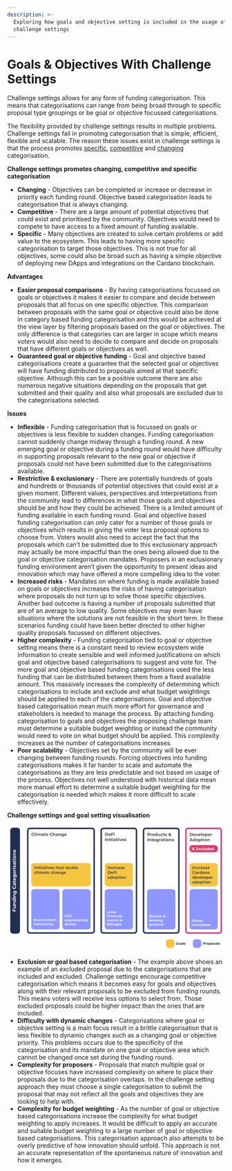 ```yaml
---
description: >-
  Exploring how goals and objective setting is included in the usage of
  challenge settings
---
```


# Goals & Objectives With Challenge Settings

Challenge settings allows for any form of funding categorisation. This means that categorisations can range from being broad through to specific proposal type groupings or be goal or objective focussed categorisations.

The flexibility provided by challenge settings results in multiple problems. Challenge settings fail in promoting categorisation that is simple, efficient, flexible and scalable. The reason these issues exist in challenge settings is that the process promotes [specific](../categorisation-analysis/broad-vs-specific-categorisation.md), [competitive](../categorisation-analysis/inclusive-vs-competitive-categorisation.md) and [changing](../categorisation-analysis/recurring-vs-changing-categorisation.md) categorisation.



**Challenge settings promotes changing, competitive and specific categorisation**

* **Changing** - Objectives can be completed or increase or decrease in priority each funding round. Objective based categorisation leads to categorisation that is always changing.
* **Competitive** - There are a large amount of potential objectives that could exist and prioritised by the community. Objectives would need to compete to have access to a fixed amount of funding available.
* **Specific** - Many objectives are created to solve certain problems or add value to the ecosystem. This leads to having more specific categorisation to target those objectives. This is not true for all objectives, some could also be broad such as having a simple objective of deploying new DApps and integrations on the Cardano blockchain.



**Advantages**

* **Easier proposal comparisons** - By having categorisations focussed on goals or objectives it makes it easier to compare and decide between proposals that all focus on one specific objective. This comparison between proposals with the same goal or objective could also be done in category based funding categorisation and this would be achieved at the view layer by filtering proposals based on the goal or objectives. The only difference is that categories can are larger in scope which means voters would also need to decide to compare and decide on proposals that have different goals or objectives as well.
* **Guaranteed goal or objective funding** - Goal and objective based categorisations create a guarantee that the selected goal or objectives will have funding distributed to proposals aimed at that specific objective. Although this can be a positive outcome there are also numerous negative situations depending on the proposals that get submitted and their quality and also what proposals are excluded due to the categorisations selected.



**Issues**

* **Inflexible** - Funding categorisation that is focussed on goals or objectives is less flexible to sudden changes. Funding categorisation cannot suddenly change midway through a funding round. A new emerging goal or objective during a funding round would have difficulty in supporting proposals relevant to the new goal or objective if proposals could not have been submitted due to the categorisations available.
* **Restrictive & exclusionary** - There are potentially hundreds of goals and hundreds or thousands of potential objectives that could exist at a given moment. Different values, perspectives and interpretations from the community lead to differences in what those goals and objectives should be and how they could be achieved. There is a limited amount of funding available in each funding round. Goal and objective based funding categorisation can only cater for a number of those goals or objectives which results in giving the voter less proposal options to choose from. Voters would also need to accept the fact that the proposals which can’t be submitted due to this exclusionary approach may actually be more impactful than the ones being allowed due to the goal or objective categorisation mandates. Proposers in an exclusionary funding environment aren’t given the opportunity to present ideas and innovation which may have offered a more compelling idea to the voter.
* **Increased risks** - Mandates on where funding is made available based on goals or objectives increases the risks of having categorisation where proposals do not turn up to solve those specific objectives. Another bad outcome is having a number of proposals submitted that are of an average to low quality. Some objectives may even have situations where the solutions are not feasible in the short term. In these scenarios funding could have been better directed to other higher quality proposals focussed on different objectives.
* **Higher complexity** - Funding categorisation tied to goal or objective setting means there is a constant need to review ecosystem wide information to create sensible and well informed justifications on which goal and objective based categorisations to suggest and vote for. The more goal and objective based funding categorisations used the less funding that can be distributed between them from a fixed available amount. This massively increases the complexity of determining which categorisations to include and exclude and what budget weightings should be applied to each of the categorisations. Goal and objective based categorisation mean much more effort for governance and stakeholders is needed to manage the process. By attaching funding categorisation to goals and objectives the proposing challenge team must determine a suitable budget weighting or instead the community would need to vote on what budget should be applied. This complexity increases as the number of categorisations increases.
* **Poor scalability** - Objectives set by the community will be ever changing between funding rounds. Forcing objectives into funding categorisations makes it far harder to scale and automate the categorisations as they are less predictable and not based on usage of the process. Objectives not well understood with historical data mean more manual effort to determine a suitable budget weighting for the categorisation is needed which makes it more difficult to scale effectively.



**Challenge settings and goal setting visualisation**

![](../.gitbook/assets/challenges-and-goals.png)

* **Exclusion or goal based categorisation** - The example above shows an example of an excluded proposal due to the categorisations that are included and excluded. Challenge settings encourage competitive categorisation which means it becomes easy for goals and objectives along with their relevant proposals to be excluded from funding rounds. This means voters will receive less options to select from. Those excluded proposals could be higher impact than the ones that are included.
* **Difficulty with dynamic changes** - Categorisations where goal or objective setting is a main focus result in a brittle categorisation that is less flexible to dynamic changes such as a changing goal or objective priority. This problems occurs due to the specificity of the categorisation and its mandate on one goal or objective area which cannot be changed once set during the funding round.
* **Complexity for proposers** - Proposals that match multiple goal or objective focuses have increased complexity on where to place their proposals due to the categorisation overlaps. In the challenge setting approach they must choose a single categorisation to submit the proposal that may not reflect all the goals and objectives they are looking to help with.
* **Complexity for budget weighting** - As the number of goal or objective based categorisations increase the complexity for what budget weighting to apply increases. It would be difficult to apply an accurate and suitable budget weighting to a large number of goal or objective based categorisations. This categorisation approach also attempts to be overly predictive of how innovation should unfold. This approach is not an accurate representation of the spontaneous nature of innovation and how it emerges.
